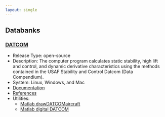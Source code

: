 ```yaml
---
layout: single
---
```


## Databanks


### [DATCOM](http://www.pdas.com/datcom.html)
* Release Type: open-source
* Description: The computer program calculates static stability, high lift and control, and dynamic derivative characteristics using the methods contained in the USAF Stability and Control Datcom (Data Compendium). 
* System: Linux, Windows, and Mac
* [Documentation](http://www.pdas.com/datcomDescription.html)
* [References](http://www.pdas.com/datcomrefs.html)
* Utilities:
  * [Matlab drawDATCOMaircraft](https://www.mathworks.com/matlabcentral/fileexchange/34035-drawdatcomaircraft)
  * [Matlab digital DATCOM](https://www.mathworks.com/help/aeroblks/digitaldatcomforcesandmoments.html)



